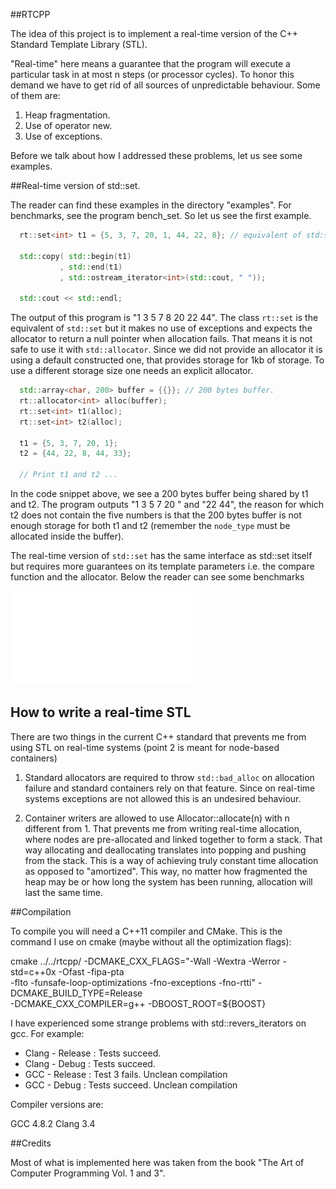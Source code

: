 ##RTCPP


  The idea of this project is to implement a real-time version of the C++
  Standard Template Library (STL).

  "Real-time" here means a guarantee that the program will execute a particular
  task in at most n steps (or processor cycles). To honor this demand we have
  to get rid of all sources of unpredictable behaviour. Some of them are:

  1. Heap fragmentation.
  2. Use of operator new.
  3. Use of exceptions.

  Before we talk about how I addressed these problems, let us see some examples.

##Real-time version of std::set.

The reader can find these examples in the directory "examples". For benchmarks,
see the program bench_set. So let us see the first example.

```c++
  rt::set<int> t1 = {5, 3, 7, 20, 1, 44, 22, 8}; // equivalent of std:set.

  std::copy( std::begin(t1)
           , std::end(t1)
           , std::ostream_iterator<int>(std::cout, " "));

  std::cout << std::endl;
```

The output of this program is "1 3 5 7 8 20 22 44". The class `rt::set` is the
equivalent of `std::set` but it makes no use of exceptions and expects the
allocator to return a null pointer when allocation fails. That means it is not
safe to use it with `std::allocator`. Since we did not provide an allocator it
is using a default constructed one, that provides storage for 1kb of
storage. To use a different storage size one needs an explicit allocator.

```c++
  std::array<char, 200> buffer = {{}}; // 200 bytes buffer.
  rt::allocator<int> alloc(buffer);
  rt::set<int> t1(alloc);
  rt::set<int> t2(alloc);

  t1 = {5, 3, 7, 20, 1};
  t2 = {44, 22, 8, 44, 33};

  // Print t1 and t2 ...
```
In the code snippet above, we see a 200 bytes buffer being shared by t1 and t2.
The program outputs "1 3 5 7 20 " and "22 44", the reason for which t2 does not
contain the five numbers is that the 200 bytes buffer is not enough storage for
both t1 and t2 (remember the `node_type` must be allocated inside the buffer).

The real-time version of `std::set` has the same interface as std::set itself but
requires more guarantees on its template parameters i.e. the compare function
and the allocator. Below the reader can see some benchmarks

![Alt text](fig/set_bench-f0.pdf)


## How to write a real-time STL 

There are two things in the current C++ standard that prevents me from
using STL on real-time systems (point 2 is meant for node-based containers)

1. Standard allocators are required to throw `std::bad_alloc` on allocation
failure and standard containers rely on that feature. Since on real-time
systems exceptions are not allowed this is an undesired behaviour.

2. Container writers are allowed to use Allocator::allocate(n) with n different
from 1. That prevents me from writing real-time allocation, where nodes are
pre-allocated and linked together to form a stack. That way allocating and
deallocating translates into popping and pushing from the stack. This is a way
of achieving truly constant time allocation as opposed to "amortized".  This
way, no matter how fragmented the heap may be or how long the system has been
running, allocation will last the same time.

##Compilation

  To compile you will need a C++11 compiler and CMake. This is the command I
  use on cmake (maybe without all the optimization flags):

  cmake ../../rtcpp/ -DCMAKE_CXX_FLAGS="-Wall -Wextra -Werror -std=c++0x -Ofast -fipa-pta \
  -flto -funsafe-loop-optimizations -fno-exceptions -fno-rtti" -DCMAKE_BUILD_TYPE=Release \
  -DCMAKE_CXX_COMPILER=g++ -DBOOST_ROOT=${BOOST}

  I have experienced some strange problems with std::revers_iterators on gcc. For example:

  - Clang - Release : Tests succeed.
  - Clang - Debug   : Tests succeed.
  - GCC   - Release : Test 3 fails. Unclean compilation
  - GCC   - Debug   : Tests succeed. Unclean compilation

  Compiler versions are:

  GCC 4.8.2
  Clang 3.4

##Credits

Most of what is implemented here was taken from the book
  "The Art of Computer Programming Vol. 1 and 3".

